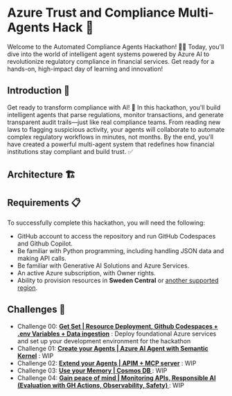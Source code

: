 
# Azure Trust and Compliance Multi-Agents Hack 🤖

Welcome to the Automated Compliance Agents Hackathon! 🏦💡 Today, you'll dive into the world of intelligent agent systems powered by Azure AI to revolutionize regulatory compliance in financial services. Get ready for a hands-on, high-impact day of learning and innovation!

## Introduction 📢

Get ready to transform compliance with AI! 🤖 In this hackathon, you'll build intelligent agents that parse regulations, monitor transactions, and generate transparent audit trails—just like real compliance teams. From reading new laws to flagging suspicious activity, your agents will collaborate to automate complex regulatory workflows in minutes, not months. By the end, you'll have created a powerful multi-agent system that redefines how financial institutions stay compliant and build trust. ✅

## Architecture 🏗️


## Requirements 📋
To successfully complete this hackathon, you will need the following:

- GitHub account to access the repository and run GitHub Codespaces and Github Copilot. 
- Be familiar with Python programming, including handling JSON data and making API calls.​ 
- Be familiar with Generative AI Solutions and Azure  Services. 
- An active Azure subscription, with Owner rights. 
- Ability to provision resources in **Sweden Central** or [another supported region](https://learn.microsoft.com/en-us/azure/ai-foundry/openai/concepts/models?tabs=global-standard%2Cstandard-chat-completions#global-standard-model-availability). 

## Challenges 🚩

- Challenge 00: **[Get Set | Resource Deployment, Github Codespaces + .env Variables + Data ingestion](challenge-0/readme.md)** : Deploy foundational Azure services and set up your development environment for the hackathon
- Challenge 01: **[Create your Agents | Azure AI Agent with Semantic Kernel](challenge-1/readme.md)** : WIP
- Challenge 02: **[Extend your Agents | APIM + MCP server](challenge-2/readme.md)** : WIP
- Challenge 03: **[Use your Memory | Cosmos DB ](challenge-3/readme.md)** : WIP
- Challenge 04: **[Gain peace of mind | Monitoring APIs, Responsible AI (Evaluation with GH Actions, Observability, Safety) 
](challenge-4/readme.md)** : WIP
